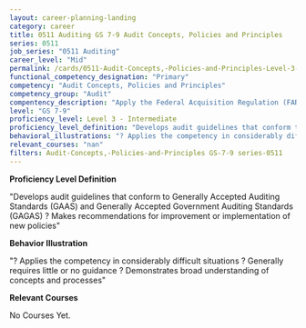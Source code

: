 ```yaml
---
layout: career-planning-landing
category: career
title: 0511 Auditing GS 7-9 Audit Concepts, Policies and Principles
series: 0511
job_series: "0511 Auditing"
career_level: "Mid"
permalink: /cards/0511-Audit-Concepts,-Policies-and-Principles-Level-3---Intermediate/
functional_competency_designation: "Primary"
competency: "Audit Concepts, Policies and Principles"
competency_group: "Audit"
compentency_description: "Apply the Federal Acquisition Regulation (FAR), Generally Accepted Government Auditing Standards (GAGAS), Generally Accepted Auditing Standards (GAAS), fiscal law, internal controls, policies, regulations, principles, standards and procedures governing audit activities."
level: "GS 7-9"
proficiency_level: Level 3 - Intermediate
proficiency_level_definition: "Develops audit guidelines that conform to Generally Accepted Auditing Standards (GAAS) and Generally Accepted Government Auditing Standards (GAGAS) ? Makes recommendations for improvement or implementation of new policies"
behavioral_illustrations: "? Applies the competency in considerably difficult situations ? Generally requires little or no guidance ? Demonstrates broad understanding of concepts and processes"
relevant_courses: "nan"
filters: Audit-Concepts,-Policies-and-Principles GS-7-9 series-0511
---
```


<p><b>Proficiency Level Definition</b></p>
<p>"Develops audit guidelines that conform to Generally Accepted Auditing Standards (GAAS) and Generally Accepted Government Auditing Standards (GAGAS) ? Makes recommendations for improvement or implementation of new policies"</p>
<p><b>Behavior Illustration</b></p>
<p>"? Applies the competency in considerably difficult situations ? Generally requires little or no guidance ? Demonstrates broad understanding of concepts and processes"</p>
<p><b>Relevant Courses</b></p>
<div class="cfo-courses-outer"><div class="cfo-courses-inner">No Courses Yet.</div></div>
